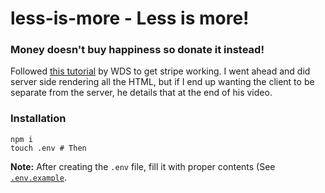 # less-is-more - Less is more!

### Money doesn't buy happiness so donate it instead!

Followed [this tutorial](https://youtu.be/1r-F3FIONl8) by WDS to get stripe working. I went ahead and did server side rendering all the HTML, but if I end up wanting the client to be separate from the server, he details that at the end of his video.

### Installation

```
npm i
touch .env # Then 
```
**Note:** After creating the `.env` file, fill it with proper contents (See [`.env.example`](./.env.example).
